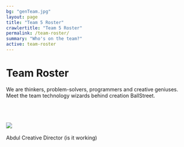 ```yaml
---
bg: "genTeam.jpg"
layout: page
title: "Team 5 Roster"
crawlertitle: "Team 5 Roster"
permalink: /team-roster/
summary: "Who's on the team?"
active: team-roster
---
```

# Team Roster
We are thinkers, problem-solvers, programmers and creative geniuses. <br>Meet the team technology wizards behind creation BallStreet.

<br><br><br>
<img src= "https://github.com/zsirohey/CS2212-Team5/tree/gh-pages/assets/images/profile.png" >
<br><br>
Abdul Creative Director (is it working) 

